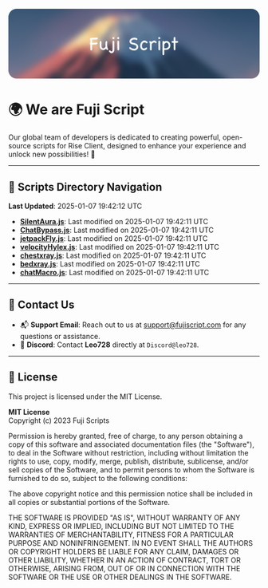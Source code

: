 ![Banner](.github/b.webp)

# 🌍 **We are Fuji Script**

Our global team of developers is dedicated to creating powerful, open-source scripts for Rise Client, designed to enhance your experience and unlock new possibilities! 🌟

---
<!-- SCRIPTS_NAVIGATION_START -->
## 📂 **Scripts Directory Navigation**

**Last Updated**: 2025-01-07 19:42:12 UTC

- **[SilentAura.js](scripts/SilentAura.js)**: Last modified on 2025-01-07 19:42:11 UTC
- **[ChatBypass.js](scripts/ChatBypass.js)**: Last modified on 2025-01-07 19:42:11 UTC
- **[jetpackFly.js](scripts/jetpackFly.js)**: Last modified on 2025-01-07 19:42:11 UTC
- **[velocityHylex.js](scripts/velocityHylex.js)**: Last modified on 2025-01-07 19:42:11 UTC
- **[chestxray.js](scripts/chestxray.js)**: Last modified on 2025-01-07 19:42:11 UTC
- **[bedxray.js](scripts/bedxray.js)**: Last modified on 2025-01-07 19:42:11 UTC
- **[chatMacro.js](scripts/chatMacro.js)**: Last modified on 2025-01-07 19:42:11 UTC

<!-- SCRIPTS_NAVIGATION_END -->

---

## 💬 **Contact Us**  
- 📬 **Support Email**: Reach out to us at [support@fujiscript.com](mailto:support@fujiscript.com) for any questions or assistance.  
- 💬 **Discord**: Contact **Leo728** directly at `Discord@leo728`.

---

## 📜 **License**

This project is licensed under the MIT License.  

**MIT License**  
Copyright (c) 2023 Fuji Scripts  

Permission is hereby granted, free of charge, to any person obtaining a copy of this software and associated documentation files (the "Software"), to deal in the Software without restriction, including without limitation the rights to use, copy, modify, merge, publish, distribute, sublicense, and/or sell copies of the Software, and to permit persons to whom the Software is furnished to do so, subject to the following conditions:  

The above copyright notice and this permission notice shall be included in all copies or substantial portions of the Software.  

THE SOFTWARE IS PROVIDED "AS IS", WITHOUT WARRANTY OF ANY KIND, EXPRESS OR IMPLIED, INCLUDING BUT NOT LIMITED TO THE WARRANTIES OF MERCHANTABILITY, FITNESS FOR A PARTICULAR PURPOSE AND NONINFRINGEMENT. IN NO EVENT SHALL THE AUTHORS OR COPYRIGHT HOLDERS BE LIABLE FOR ANY CLAIM, DAMAGES OR OTHER LIABILITY, WHETHER IN AN ACTION OF CONTRACT, TORT OR OTHERWISE, ARISING FROM, OUT OF OR IN CONNECTION WITH THE SOFTWARE OR THE USE OR OTHER DEALINGS IN THE SOFTWARE.  
